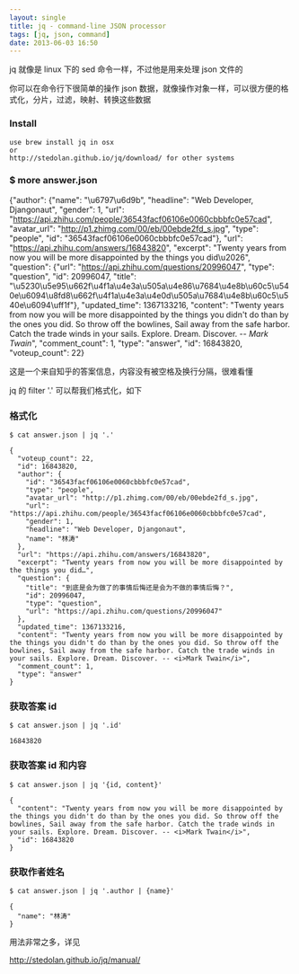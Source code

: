 ```yaml
---
layout: single
title: jq - command-line JSON processor
tags: [jq, json, command]
date: 2013-06-03 16:50
---
```


jq 就像是 linux 下的 sed 命令一样，不过他是用来处理 json 文件的

你可以在命令行下很简单的操作 json 数据，就像操作对象一样，可以很方便的格式化，分片，过滤，映射、转换这些数据

### Install

    use brew install jq in osx
    or
    http://stedolan.github.io/jq/download/ for other systems

### $ more answer.json

{"author": {"name": "\u6797\u6d9b", "headline": "Web Developer, Djangonaut", "gender": 1, "url": "https://api.zhihu.com/people/36543facf06106e0060cbbbfc0e57cad", "avatar_url": "http://p1.zhimg.com/00/eb/00ebde2fd_s.jpg", "type": "people", "id": "36543facf06106e0060cbbbfc0e57cad"}, "url": "https://api.zhihu.com/answers/16843820", "excerpt": "Twenty years from now you will be more disappointed by the things you did\u2026", "question": {"url": "https://api.zhihu.com/questions/20996047", "type": "question", "id": 20996047, "title": "\u5230\u5e95\u662f\u4f1a\u4e3a\u505a\u4e86\u7684\u4e8b\u60c5\u540e\u6094\u8fd8\u662f\u4f1a\u4e3a\u4e0d\u505a\u7684\u4e8b\u60c5\u540e\u6094\uff1f"}, "updated_time": 1367133216, "content": "Twenty years from now you will be more disappointed by the things you didn't do than by the ones you did. So throw off the bowlines, Sail away from the safe harbor. Catch the trade winds in your sails. Explore. Dream. Discover. -- <i>Mark Twain</i>", "comment_count": 1, "type": "answer", "id": 16843820, "voteup_count": 22}

这是一个来自知乎的答案信息，内容没有被空格及换行分隔，很难看懂

jq 的 filter '.' 可以帮我们格式化，如下

### 格式化

    $ cat answer.json | jq '.'

    {
      "voteup_count": 22,
      "id": 16843820,
      "author": {
        "id": "36543facf06106e0060cbbbfc0e57cad",
        "type": "people",
        "avatar_url": "http://p1.zhimg.com/00/eb/00ebde2fd_s.jpg",
        "url": "https://api.zhihu.com/people/36543facf06106e0060cbbbfc0e57cad",
        "gender": 1,
        "headline": "Web Developer, Djangonaut",
        "name": "林涛"
      },
      "url": "https://api.zhihu.com/answers/16843820",
      "excerpt": "Twenty years from now you will be more disappointed by the things you did…",
      "question": {
        "title": "到底是会为做了的事情后悔还是会为不做的事情后悔？",
        "id": 20996047,
        "type": "question",
        "url": "https://api.zhihu.com/questions/20996047"
      },
      "updated_time": 1367133216,
      "content": "Twenty years from now you will be more disappointed by the things you didn't do than by the ones you did. So throw off the bowlines, Sail away from the safe harbor. Catch the trade winds in your sails. Explore. Dream. Discover. -- <i>Mark Twain</i>",
      "comment_count": 1,
      "type": "answer"
    }

### 获取答案 id

    $ cat answer.json | jq '.id'
    
    16843820

### 获取答案 id 和内容

    $ cat answer.json | jq '{id, content}'
    
    {
      "content": "Twenty years from now you will be more disappointed by the things you didn't do than by the ones you did. So throw off the bowlines, Sail away from the safe harbor. Catch the trade winds in your sails. Explore. Dream. Discover. -- <i>Mark Twain</i>",
      "id": 16843820
    }


### 获取作者姓名

    $ cat answer.json | jq '.author | {name}'

    {
      "name": "林涛"
    }
    
用法非常之多，详见

http://stedolan.github.io/jq/manual/
